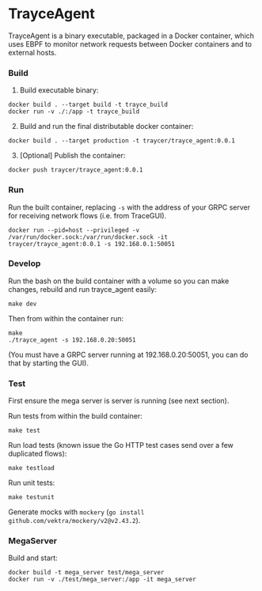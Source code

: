 # TrayceAgent

TrayceAgent is a binary executable, packaged in a Docker container, which uses EBPF to monitor network requests between Docker containers and to external hosts.

### Build
1. Build executable binary:
```
docker build . --target build -t trayce_build 
docker run -v ./:/app -t trayce_build
```
2. Build and run the final distributable docker container:
```
docker build . --target production -t traycer/trayce_agent:0.0.1
```
3. [Optional] Publish the container:
```
docker push traycer/trayce_agent:0.0.1
```

### Run
Run the built container, replacing `-s` with the address of your GRPC server for receiving network flows (i.e. from TraceGUI).
```
docker run --pid=host --privileged -v /var/run/docker.sock:/var/run/docker.sock -it traycer/trayce_agent:0.0.1 -s 192.168.0.1:50051
```

### Develop
Run the bash on the build container with a volume so you can make changes, rebuild and run trayce_agent easily:
```
make dev
```
Then from within the container run:
```
make
./trayce_agent -s 192.168.0.20:50051
```
(You must have a GRPC server running at 192.168.0.20:50051, you can do that by starting the GUI).

### Test
First ensure the mega server is server is running (see next section).

Run tests from within the build container:
```
make test
```

Run load tests (known issue the Go HTTP test cases send over a few duplicated flows):
```
make testload
```

Run unit tests:
```
make testunit
```

Generate mocks with `mockery` (`go install github.com/vektra/mockery/v2@v2.43.2`).

### MegaServer

Build and start:
```
docker build -t mega_server test/mega_server
docker run -v ./test/mega_server:/app -it mega_server
```
